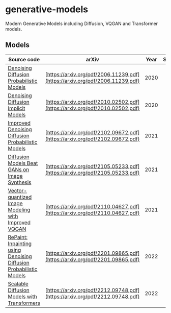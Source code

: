 # generative-models
Modern Generative Models including Diffusion, VQGAN and Transformer models.


## Models
| Source code | arXiv | Year | Status |
|---    |:-:    |:-:    |:-:    |
| [Denoising Diffusion Probabilistic Models](src/ddpm) | [https://arxiv.org/pdf/2006.11239.pdf](https://arxiv.org/pdf/2006.11239.pdf) | 2020 | :white_check_mark: |
| [Denoising Diffusion Implicit Models](src/ddim) | [https://arxiv.org/pdf/2010.02502.pdf](https://arxiv.org/pdf/2010.02502.pdf) | 2020 | :x: |
| [Improved Denoising Diffusion Probabilistic Models](src/improved_ddpm) | [https://arxiv.org/pdf/2102.09672.pdf](https://arxiv.org/pdf/2102.09672.pdf) | 2021 | :x: |
| [Diffusion Models Beat GANs on Image Synthesis](src/guided_diffusion) | [https://arxiv.org/pdf/2105.05233.pdf](https://arxiv.org/pdf/2105.05233.pdf) | 2021 | :x: |
| [Vector-quantized Image Modeling with Improved VQGAN](src/vim) | [https://arxiv.org/pdf/2110.04627.pdf](https://arxiv.org/pdf/2110.04627.pdf) | 2021 | :x: |
| [RePaint: Inpainting using Denoising Diffusion Probabilistic Models](src/repaint) | [https://arxiv.org/pdf/2201.09865.pdf](https://arxiv.org/pdf/2201.09865.pdf) | 2022 | :x: |
| [Scalable Diffusion Models with Transformers](src/dit) | [https://arxiv.org/pdf/2212.09748.pdf](https://arxiv.org/pdf/2212.09748.pdf) | 2022 | :x: |

